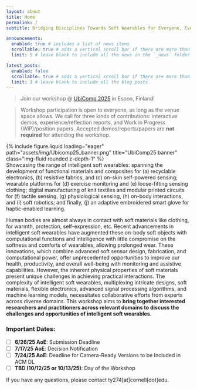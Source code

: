 ```yaml
---
layout: about
title: Home
permalink: /
subtitle: Bridging Disciplines Towards Soft Wearables for Everyone, Everywhere.

announcements:
  enabled: true # includes a list of news items
  scrollable: true # adds a vertical scroll bar if there are more than 3 news items
  limit: 5 # leave blank to include all the news in the `_news` folder

latest_posts:
  enabled: false
  scrollable: true # adds a vertical scroll bar if there are more than 3 new posts items
  limit: 3 # leave blank to include all the blog posts
---
```

> Join our workshop @ [UbiComp 2025](https://www.ubicomp.org/ubicomp-iswc-2025/) in Espoo, Finland!

> Workshop participation is open to everyone, as long as the venue space allows. We call for three kinds of contributions: interactive demos, experience/reflection reports, and Work in Progress (WiP)/position papers. Accepted demos/reports/papers are **not required** for attending the workshop.
<div class="row">
    <div class="col-sm mt-3 mt-md-0">
        {% include figure.liquid loading="eager" path="assets/img/Ubicomp25_banner.png" title="UbiComp25 banner" class="img-fluid rounded z-depth-1" %}
    </div>
</div>
<div class="caption">
    Showcasing the range of intelligent soft wearables: spanning the development of functional materials and composites for (a) recyclable electronics, (b) resistive fabrics, and (c) on-skin self-powered sensing; wearable platforms for (d) exercise monitoring and (e) loose-fitting sensing clothing; digital manufacturing of knit textiles and modular printed circuits for (f) tactile sensing, (g) physiological sensing, (h) on-body interactions, and (i) soft robotics; and finally, (j) an adaptive embroidered smart glove for haptic-enabled learning.
</div>


Human bodies are almost always in contact with soft materials like clothing, for warmth, protection, self-expression, etc. Recent advancements in intelligent soft wearables have augmented these on-body soft objects with computational functions and intelligence with little compromise on the softness and comforts of wearables, allowing prolonged wear. These innovations, which combine advanced soft sensor design, fabrication, and computational power, offer unprecedented opportunities to improve our health, productivity, and overall well-being with monitoring and assistive capabilities. However, the inherent physical properties of soft materials present unique challenges in achieving practical interactions. The complexity of intelligent soft wearables, multiplexing intricate designs, soft materials, flexible electronics, advanced signal processing algorithms, and machine learning models, necessitates collaborative efforts from experts across diverse domains. This workshop aims to **bring together interested researchers and practitioners across relevant domains to discuss the challenges and opportunities of intelligent soft wearables**.

### Important Dates:
* [ ] **6/26/25 AoE**: Submission Deadline
* [ ] **7/17/25 AoE**: Decision Notification
* [ ] **7/24/25 AoE**: Deadline for Camera-Ready Versions to be Included in ACM DL 
* [ ] **TBD (10/12/25 or 10/13/25)**: Day of the Workshop 

If you have any questions, please contact ty274[at]cornell[dot]edu.